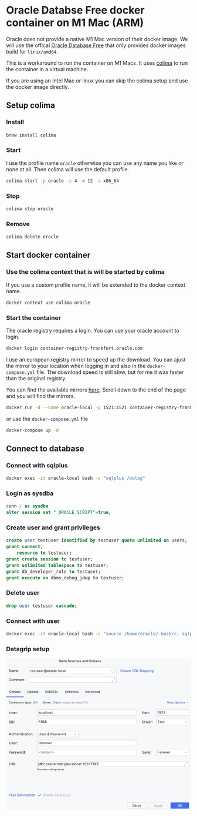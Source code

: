 # Oracle Databse Free docker container on M1 Mac (ARM)

Oracle does not provide a native M1 Mac version of their docker image. We will use the offical [Oracle Database Free](https://www.oracle.com/database/free/get-started/) that only provides docker images build for `linux/amd64`.

This is a workaround to run the container on M1 Macs. It uses [colima](<https://github.com/abiosoft/colima>) to run the container in a virtual machine.

If you are using an Intel Mac or linux you can skip the colima setup and use the docker image directly.

## Setup colima

### Install

```sh
brew install colima
```

### Start

I use the profile name `oracle` otherwise you can use any name you like or none at all. Then colima will use the default profile.

```sh
colima start -p oracle -c 4 -m 12 -a x86_64
```

### Stop

```sh
colima stop oracle
```

### Remove

```sh
colima delete oracle
```

## Start docker container

### Use the colima context that is will be started by colima

If you use a custom profile name, it will be extended to the docker context name.

```sh
docker context use colima-oracle
```

### Start the container

The oracle registry requires a login. You can use your oracle account to login.

```sh
docker login container-registry-frankfurt.oracle.com
```

I use an european registry mirror to speed up the download. You can ajust the mirror to your location when logging in and also in the `docker-compose.yml` file. The download speed is still slow, but for me it was faster than the original registry.

You can find the available mirrors [here](https://container-registry.oracle.com/ords/f?p=113:4:115171556949609:::4:P4_REPOSITORY,AI_REPOSITORY,AI_REPOSITORY_NAME,P4_REPOSITORY_NAME,P4_EULA_ID,P4_BUSINESS_AREA_ID:1863,1863,Oracle%20Database%20Free,Oracle%20Database%20Free,1,0&cs=3JyAdVxIawr9fT4F7YWpK0QA05Gsm3-w7PzYjFJJRwXB6DrJlJ3BbkurEz8TkbTwMWAOldBcKNn07BbVLOKer8w). Scroll down to the end of the page and you will find the mirrors.

```sh
docker run -d --name oracle-local -p 1521:1521 container-registry-frankfurt.oracle.com/database/free:latest
```

or use the `docker-compose.yml` file

```sh
docker-compose up -d
```

## Connect to database

### Connect with sqlplus

```sh
docker exec -it oracle-local bash -c "sqlplus /nolog"
```

### Login as sysdba

```sql  
conn / as sysdba
alter session set "_ORACLE_SCRIPT"=true;  
```

### Create user and grant privileges

```sql  
create user testuser identified by testuser quota unlimited on users;
grant connect,
    resource to testuser;
grant create session to testuser;
grant unlimited tablespace to testuser;
grant db_developer_role to testuser;
grant execute on dbms_debug_jdwp to testuser;
```

### Delete user

```sql
drop user testuser cascade;
```

### Connect with user

```sh
docker exec -it oracle-local bash -c "source /home/oracle/.bashrc; sqlplus testuser/testuser"
```

### Datagrip setup

![datagrip setup](datagrip.png)
